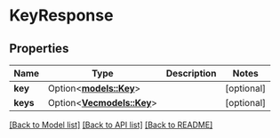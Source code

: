 # KeyResponse

## Properties

Name | Type | Description | Notes
------------ | ------------- | ------------- | -------------
**key** | Option<[**models::Key**](Key.md)> |  | [optional]
**keys** | Option<[**Vec<models::Key>**](Key.md)> |  | [optional]

[[Back to Model list]](../README.md#documentation-for-models) [[Back to API list]](../README.md#documentation-for-api-endpoints) [[Back to README]](../README.md)


